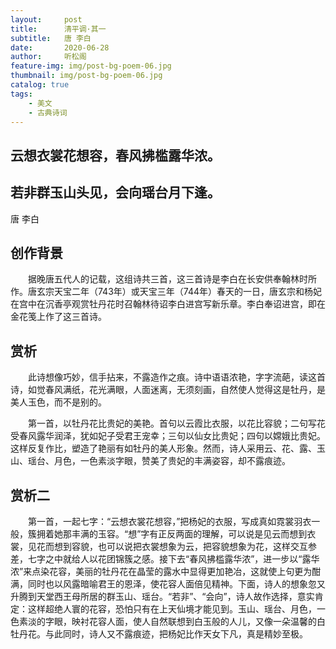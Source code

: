 ```yaml
---
layout:     post
title:      清平调·其一
subtitle:   唐 李白
date:       2020-06-28
author:     听松阁
feature-img: img/post-bg-poem-06.jpg
thumbnail: img/post-bg-poem-06.jpg
catalog: true
tags:
    - 美文
    - 古典诗词
---
```


## 云想衣裳花想容，春风拂槛露华浓。 

## 若非群玉山头见，会向瑶台月下逢。


唐 李白


## 创作背景



　　据晚唐五代人的记载，这组诗共三首，这三首诗是李白在长安供奉翰林时所作。唐玄宗天宝二年（743年）或天宝三年（744年）春天的一日，唐玄宗和杨妃在宫中在沉香亭观赏牡丹花时召翰林待诏李白进宫写新乐章。李白奉诏进宫，即在金花笺上作了这三首诗。





## 赏析



　　此诗想像巧妙，信手拈来，不露造作之痕。诗中语语浓艳，字字流葩，读这首诗，如觉春风满纸，花光满眼，人面迷离，无须刻画，自然使人觉得这是牡丹，是美人玉色，而不是别的。



　　第一首，以牡丹花比贵妃的美艳。首句以云霞比衣服，以花比容貌；二句写花受春风露华润泽，犹如妃子受君王宠幸；三句以仙女比贵妃；四句以嫦娥比贵妃。这样反复作比，塑造了艳丽有如牡丹的美人形象。然而，诗人采用云、花、露、玉山、瑶台、月色，一色素淡字眼，赞美了贵妃的丰满姿容，却不露痕迹。





## 赏析二



　　第一首，一起七字：“云想衣裳花想容，”把杨妃的衣服，写成真如霓裳羽衣一般，簇拥着她那丰满的玉容。“想”字有正反两面的理解，可以说是见云而想到衣裳，见花而想到容貌，也可以说把衣裳想象为云，把容貌想象为花，这样交互参差，七字之中就给人以花团锦簇之感。接下去“春风拂槛露华浓”，进一步以“露华浓”来点染花容，美丽的牡丹花在晶莹的露水中显得更加艳冶，这就使上句更为酣满，同时也以风露暗喻君王的恩泽，使花容人面倍见精神。下面，诗人的想象忽又升腾到天堂西王母所居的群玉山、瑶台。“若非”、“会向”，诗人故作选择，意实肯定：这样超绝人寰的花容，恐怕只有在上天仙境才能见到。玉山、瑶台、月色，一色素淡的字眼，映衬花容人面，使人自然联想到白玉般的人儿，又像一朵温馨的白牡丹花。与此同时，诗人又不露痕迹，把杨妃比作天女下凡，真是精妙至极。
